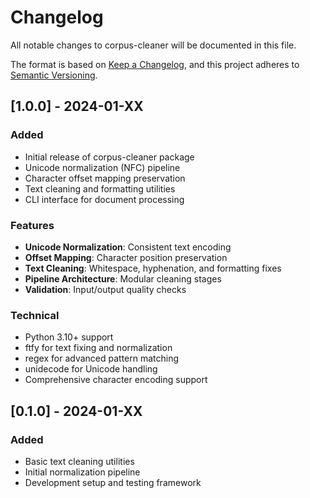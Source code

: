 # Changelog

All notable changes to corpus-cleaner will be documented in this file.

The format is based on [Keep a Changelog](https://keepachangelog.com/en/1.0.0/),
and this project adheres to [Semantic Versioning](https://semver.org/spec/v2.0.0.html).

## [1.0.0] - 2024-01-XX

### Added
- Initial release of corpus-cleaner package
- Unicode normalization (NFC) pipeline
- Character offset mapping preservation
- Text cleaning and formatting utilities
- CLI interface for document processing

### Features
- **Unicode Normalization**: Consistent text encoding
- **Offset Mapping**: Character position preservation
- **Text Cleaning**: Whitespace, hyphenation, and formatting fixes
- **Pipeline Architecture**: Modular cleaning stages
- **Validation**: Input/output quality checks

### Technical
- Python 3.10+ support
- ftfy for text fixing and normalization
- regex for advanced pattern matching
- unidecode for Unicode handling
- Comprehensive character encoding support

## [0.1.0] - 2024-01-XX

### Added
- Basic text cleaning utilities
- Initial normalization pipeline
- Development setup and testing framework